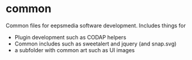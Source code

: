 # common

Common files for eepsmedia software development. Includes things for 

* Plugin development such as CODAP helpers
* Common includes such as sweetalert and jquery (and snap.svg)
* a subfolder with common art such as UI images

